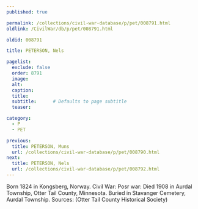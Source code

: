```yaml
---
published: true

permalink: /collections/civil-war-database/p/pet/008791.html
oldlink: /CivilWar/db/p/pet/008791.html

oldid: 008791

title: PETERSON, Nels

pagelist:
  exclude: false
  order: 8791
  image: 
  alt:
  caption:
  title:
  subtitle:      # Defaults to page subtitle
  teaser:

category: 
  - P 
  - PET

previous:
  title: PETERSON, Muns
  url: /collections/civil-war-database/p/pet/008790.html  
next:
  title: PETERSON, Nels
  url: /collections/civil-war-database/p/pet/008792.html   
---
```

Born 1824 in Kongsberg, Norway. Civil War: Posr war: Died 1908 in Aurdal Township, Otter Tail County, Minnesota. Buried in Stavanger Cemetery, Aurdal Township. Sources: (Otter Tail County Historical Society)